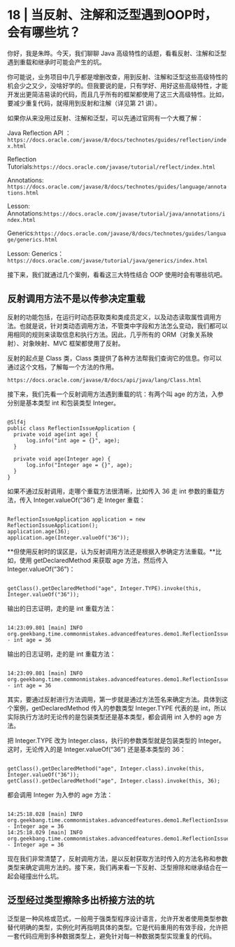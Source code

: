 # 18 | 当反射、注解和泛型遇到OOP时，会有哪些坑？

你好，我是朱晔。今天，我们聊聊 Java 高级特性的话题，看看反射、注解和泛型遇到重载和继承时可能会产生的坑。

你可能说，业务项目中几乎都是增删改查，用到反射、注解和泛型这些高级特性的机会少之又少，没啥好学的。但我要说的是，只有学好、用好这些高级特性，才能开发出更简洁易读的代码，而且几乎所有的框架都使用了这三大高级特性。比如，要减少重复代码，就得用到反射和注解（详见第 21 讲）。

如果你从来没用过反射、注解和泛型，可以先通过官网有一个大概了解：

Java Reflection API ：`https://docs.oracle.com/javase/8/docs/technotes/guides/reflection/index.html`

Reflection Tutorials:`https://docs.oracle.com/javase/tutorial/reflect/index.html`

Annotations: `https://docs.oracle.com/javase/8/docs/technotes/guides/language/annotations.html`

Lesson: Annotations:`https://docs.oracle.com/javase/tutorial/java/annotations/index.html`

Generics:`https://docs.oracle.com/javase/8/docs/technotes/guides/language/generics.html`

Lesson: Generics：`https://docs.oracle.com/javase/tutorial/java/generics/index.html`

接下来，我们就通过几个案例，看看这三大特性结合 OOP 使用时会有哪些坑吧。

## 反射调用方法不是以传参决定重载

反射的功能包括，在运行时动态获取类和类成员定义，以及动态读取属性调用方法。也就是说，针对类动态调用方法，不管类中字段和方法怎么变动，我们都可以用相同的规则来读取信息和执行方法。因此，几乎所有的 ORM（对象关系映射）、对象映射、MVC 框架都使用了反射。

反射的起点是 Class 类，Class 类提供了各种方法帮我们查询它的信息。你可以通过这个文档，了解每一个方法的作用。



```
https://docs.oracle.com/javase/8/docs/api/java/lang/Class.html
```
接下来，我们先看一个反射调用方法遇到重载的坑：有两个叫 age 的方法，入参分别是基本类型 int 和包装类型 Integer。


```

@Slf4j
public class ReflectionIssueApplication {
  private void age(int age) {
      log.info("int age = {}", age);
  }

  private void age(Integer age) {
      log.info("Integer age = {}", age);
  }
}
```
如果不通过反射调用，走哪个重载方法很清晰，比如传入 36 走 int 参数的重载方法，传入 Integer.valueOf(“36”) 走 Integer 重载：



```

ReflectionIssueApplication application = new ReflectionIssueApplication();
application.age(36);
application.age(Integer.valueOf("36"));
```

**但使用反射时的误区是，认为反射调用方法还是根据入参确定方法重载。**比如，使用 getDeclaredMethod 来获取 age 方法，然后传入 Integer.valueOf(“36”)：


```

getClass().getDeclaredMethod("age", Integer.TYPE).invoke(this, Integer.valueOf("36"));
```

输出的日志证明，走的是 int 重载方法：



```

14:23:09.801 [main] INFO org.geekbang.time.commonmistakes.advancedfeatures.demo1.ReflectionIssueApplication - int age = 36
```

输出的日志证明，走的是 int 重载方法：


```

14:23:09.801 [main] INFO org.geekbang.time.commonmistakes.advancedfeatures.demo1.ReflectionIssueApplication - int age = 36
```

其实，要通过反射进行方法调用，第一步就是通过方法签名来确定方法。具体到这个案例，getDeclaredMethod 传入的参数类型 Integer.TYPE 代表的是 int，所以实际执行方法时无论传的是包装类型还是基本类型，都会调用 int 入参的 age 方法。

把 Integer.TYPE 改为 Integer.class，执行的参数类型就是包装类型的 Integer。这时，无论传入的是 Integer.valueOf(“36”) 还是基本类型的 36：



```

getClass().getDeclaredMethod("age", Integer.class).invoke(this, Integer.valueOf("36"));
getClass().getDeclaredMethod("age", Integer.class).invoke(this, 36);
```
都会调用 Integer 为入参的 age 方法：



```

14:25:18.028 [main] INFO org.geekbang.time.commonmistakes.advancedfeatures.demo1.ReflectionIssueApplication - Integer age = 36
14:25:18.029 [main] INFO org.geekbang.time.commonmistakes.advancedfeatures.demo1.ReflectionIssueApplication - Integer age = 36
```

现在我们非常清楚了，反射调用方法，是以反射获取方法时传入的方法名称和参数类型来确定调用方法的。接下来，我们再来看一下反射、泛型擦除和继承结合在一起会碰撞出什么坑。


## 泛型经过类型擦除多出桥接方法的坑
泛型是一种风格或范式，一般用于强类型程序设计语言，允许开发者使用类型参数替代明确的类型，实例化时再指明具体的类型。它是代码重用的有效手段，允许把一套代码应用到多种数据类型上，避免针对每一种数据类型实现重复的代码。